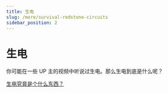 ```yaml
---
title: 生电
slug: /more/survival-redstone-circuits
sidebar_position: 2
---
```


# 生电

你可能在一些 UP 主的视频中听说过生电。那么生电到底是什么呢？

[生电究竟是个什么东西？](https://www.bilibili.com/opus/689475167383978005)